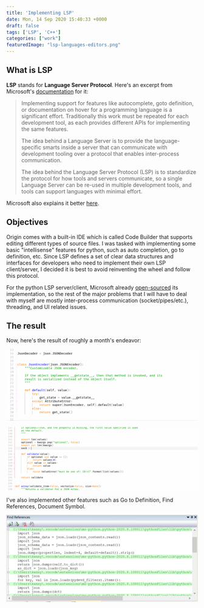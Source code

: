 ```yaml
---
title: 'Implementing LSP'
date: Mon, 14 Sep 2020 15:40:33 +0000
draft: false
tags: ['LSP', 'C++']
categories: ["work"]
featuredImage: "lsp-languages-editors.png"
---
```


## What is LSP

**LSP** stands for **Language Server Protocol**. Here's an excerpt from Microsoft's [documentation](https://microsoft.github.io/language-server-protocol/overviews/lsp/overview/) for it:

> Implementing support for features like autocomplete, goto definition, or documentation on hover for a programming language is a significant effort. Traditionally this work must be repeated for each development tool, as each provides different APIs for implementing the same features.
> 
> The idea behind a Language Server is to provide the language-specific smarts inside a server that can communicate with development tooling over a protocol that enables inter-process communication.
> 
> The idea behind the Language Server Protocol (LSP) is to standardize the protocol for how tools and servers communicate, so a single Language Server can be re-used in multiple development tools, and tools can support languages with minimal effort.

Microsoft also explains it better [here](https://code.visualstudio.com/api/language-extensions/language-server-extension-guide).

## Objectives

Origin comes with a built-in IDE which is called Code Builder that supports editing different types of source files. I was tasked with implementing some basic "intellisense" features for python, such as auto completion, go to definition, etc. Since LSP defines a set of clear data structures and interfaces for developers who need to implement their own LSP client/server, I decided it is best to avoid reinventing the wheel and follow this protocol.

For the python LSP server/client, Microsoft already [open-sourced](https://github.com/Microsoft/python-language-server) its implementation, so the rest of the major problems that I will have to deal with myself are mostly inter-process communication (socket/pipes/etc.), threading, and UI related issues.


## The result
Now, here's the result of roughly a month's endeavor:

![Hover](hover.gif "Text tip when hovering on a symbol")

![Completion](completion.gif "Auto completion")

I've also implemented other features such as Go to Definition, Find References, Document Symbol.

![findref](findref.png)